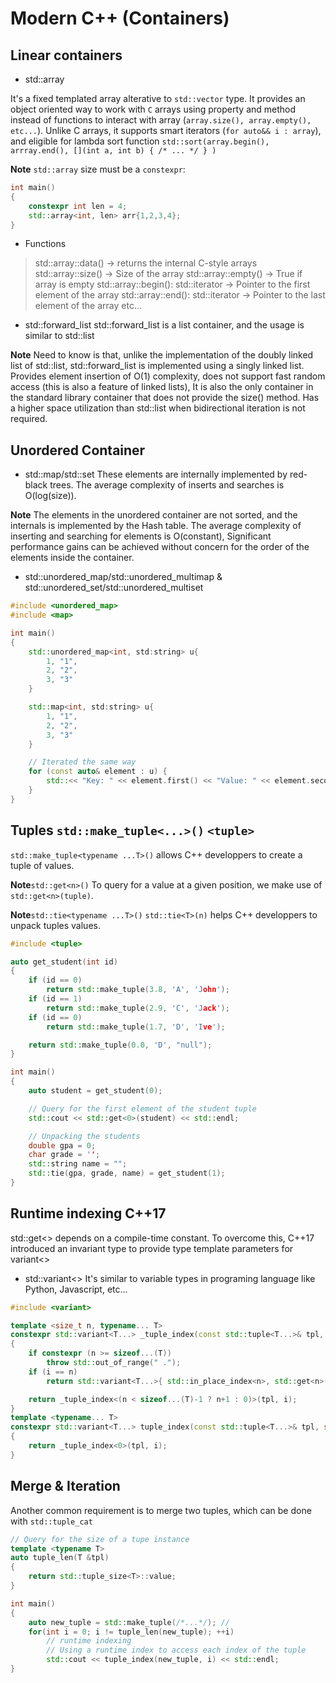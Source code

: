 # Modern C++ (Containers)

## Linear containers

- std::array

It's a fixed templated array alterative to `std::vector` type. It provides an object oriented way to work with `C` arrays using property and method instead of functions to interact with array (`array.size(), array.empty(), etc...`).
Unlike C arrays, it supports smart iterators (`for auto&& i : array`), and eligible for lambda sort function `std::sort(array.begin(), arrray.end(), [](int a, int b) { /* ... */ } )`

**Note**
`std::array` size must be a `constexpr`:

```cpp
int main()
{
    constexpr int len = 4;
    std::array<int, len> arr{1,2,3,4};
}
```

- Functions

> std::array::data() -> returns the internal C-style arrays
> std::array::size() -> Size of the array
> std::array::empty() -> True if array is empty
> std::array::begin(): std::iterator<T> -> Pointer to the first element of the array
> std::array::end(): std::iterator<T> -> Pointer to the last element of the array
> etc...

- std::forward_list
  std::forward_list is a list container, and the usage is similar to std::list

**Note**
Need to know is that, unlike the implementation of the doubly linked list of std::list, std::forward_list is implemented using a singly linked list. Provides element insertion of O(1) complexity, does not support fast random access (this is also a feature of linked lists), It is also the only container in the standard library container that does not provide the size() method. Has a higher space utilization than std::list when bidirectional iteration is not required.

## Unordered Container

- std::map<T>/std::set<T>
  These elements are internally implemented by red-black trees. The average complexity of inserts and searches is O(log(size)).

**Note**
The elements in the unordered container are not sorted, and the internals is implemented by the Hash table. The average complexity of inserting and searching for elements is O(constant), Significant performance gains can be achieved without concern for the order of the elements inside the container.

- std::unordered_map<T>/std::unordered_multimap<T> & std::unordered_set<T>/std::unordered_multiset<T>

```c++
#include <unordered_map>
#include <map>

int main()
{
    std::unordered_map<int, std:string> u{
        1, "1",
        2, "2",
        3, "3"
    }

    std::map<int, std:string> u{
        1, "1",
        2, "2",
        3, "3"
    }

    // Iterated the same way
    for (const auto& element : u) {
        std::<< "Key: " << element.first() << "Value: " << element.second() << std::endl;
    }
}
```

## Tuples `std::make_tuple<...>()` `<tuple>`

`std::make_tuple<typename ...T>()` allows C++ developpers to create a tuple of values.

**Note**`std::get<n>()`
To query for a value at a given position, we make use of `std::get<n>(tuple)`.

**Note**`std::tie<typename ...T>()`
`std::tie<T>(n)` helps C++ developpers to unpack tuples values.

```c++
#include <tuple>

auto get_student(int id)
{
    if (id == 0)
        return std::make_tuple(3.8, 'A', 'John');
    if (id == 1)
        return std::make_tuple(2.9, 'C', 'Jack');
    if (id == 0)
        return std::make_tuple(1.7, 'D', 'Ive');

    return std::make_tuple(0.0, 'D', "null");
}

int main()
{
    auto student = get_student(0);

    // Query for the first element of the student tuple
    std::cout << std::get<0>(student) << std::endl;

    // Unpacking the students
    double gpa = 0;
    char grade = '';
    std::string name = "";
    std::tie(gpa, grade, name) = get_student(1);
}
```

## Runtime indexing C++17

std::get<> depends on a compile-time constant. To overcome this, C++17 introduced an invariant type to provide type template parameters for variant<>

- std::variant<>
  It's similar to variable types in programing language like Python, Javascript, etc...

```cpp
#include <variant>

template <size_t n, typename... T>
constexpr std::variant<T...> _tuple_index(const std::tuple<T...>& tpl, size_t i) 
{
    if constexpr (n >= sizeof...(T)) 
        throw std::out_of_range(" .");
    if (i == n)
        return std::variant<T...>{ std::in_place_index<n>, std::get<n>(tpl) };

    return _tuple_index<(n < sizeof...(T)-1 ? n+1 : 0)>(tpl, i); 
}
template <typename... T>
constexpr std::variant<T...> tuple_index(const std::tuple<T...>& tpl, size_t i)
{
    return _tuple_index<0>(tpl, i);
}
```

## Merge & Iteration

Another common requirement is to merge two tuples, which can be done with `std::tuple_cat`

```cpp
// Query for the size of a tupe instance
template <typename T>
auto tuple_len(T &tpl) 
{
    return std::tuple_size<T>::value; 
}

int main()
{
    auto new_tuple = std::make_tuple(/*...*/); //
    for(int i = 0; i != tuple_len(new_tuple); ++i)
        // runtime indexing
        // Using a runtime index to access each index of the tuple
        std::cout << tuple_index(new_tuple, i) << std::endl;
}
```
